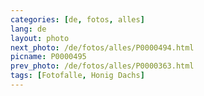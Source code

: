 ```yaml
---
categories: [de, fotos, alles]
lang: de
layout: photo
next_photo: /de/fotos/alles/P0000494.html
picname: P0000495
prev_photo: /de/fotos/alles/P0000363.html
tags: [Fotofalle, Honig Dachs]
---
```


